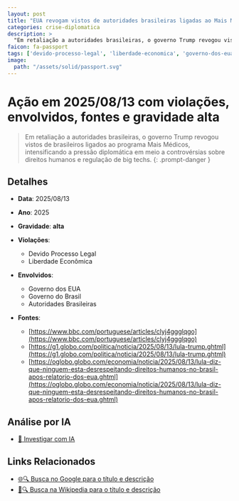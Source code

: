 ```yaml
---
layout: post
title: "EUA revogam vistos de autoridades brasileiras ligadas ao Mais Médicos"
categories: crise-diplomatica
description: > 
  "Em retaliação a autoridades brasileiras, o governo Trump revogou vistos de brasileiros ligados ao programa Mais Médicos, intensificando a pressão diplomática em meio a controvérsias sobre direitos humanos e regulação de big techs."
faicon: fa-passport
tags: ['devido-processo-legal', 'liberdade-economica', 'governo-dos-eua', 'governo-do-brasil', 'autoridades-brasileiras', 'gravidade-alta', 'sancoes', 'judicial', 'bancos', 'crise-diplomatica', 'big-techs']
image:
  path: "/assets/solid/passport.svg"
---
```


# Ação em 2025/08/13 com violações, envolvidos, fontes e gravidade alta

> Em retaliação a autoridades brasileiras, o governo Trump revogou vistos de brasileiros ligados ao programa Mais Médicos, intensificando a pressão diplomática em meio a controvérsias sobre direitos humanos e regulação de big techs.
{: .prompt-danger }

## Detalhes
- **Data**: 2025/08/13
- **Ano**: 2025
- **Gravidade**: **alta** <i class="fas fa-passport"></i>

- **Violações**:
  - Devido Processo Legal
  - Liberdade Econômica
- **Envolvidos**:
  - Governo dos EUA
  - Governo do Brasil
  - Autoridades Brasileiras
- **Fontes**:
  - [https://www.bbc.com/portuguese/articles/clyj4ggglqgo](https://www.bbc.com/portuguese/articles/clyj4ggglqgo)
  - [https://g1.globo.com/politica/noticia/2025/08/13/lula-trump.ghtml](https://g1.globo.com/politica/noticia/2025/08/13/lula-trump.ghtml)
  - [https://oglobo.globo.com/economia/noticia/2025/08/13/lula-diz-que-ninguem-esta-desrespeitando-direitos-humanos-no-brasil-apos-relatorio-dos-eua.ghtml](https://oglobo.globo.com/economia/noticia/2025/08/13/lula-diz-que-ninguem-esta-desrespeitando-direitos-humanos-no-brasil-apos-relatorio-dos-eua.ghtml)

## Análise por IA
- [🤖 Investigar com IA](https://www.perplexity.ai/search?q=%20EUA%20revogam%20vistos%20de%20autoridades%20brasileiras%20ligadas%20ao%20Mais%20M%C3%A9dicos%20Em%20retalia%C3%A7%C3%A3o%20a%20autoridades%20brasileiras%2C%20o%20governo%20Trump%20revogou%20vistos%20de%20brasileiros%20ligados%20ao%20programa%20Mais%20M%C3%A9dicos%2C%20intensificando%20a%20press%C3%A3o%20diplom%C3%A1tica%20em%20meio%20a%20controv%C3%A9rsias%20sobre%20direitos%20humanos%20e%20regula%C3%A7%C3%A3o%20de%20big%20techs.%20Devido%20Processo%20Legal%20Liberdade%20Econ%C3%B4mica%202025%20gravidade%20alta)

## Links Relacionados
- [🌐🔍 Busca no Google para o título e descrição](https://www.google.com/search?q=%20EUA%20revogam%20vistos%20de%20autoridades%20brasileiras%20ligadas%20ao%20Mais%20M%C3%A9dicos%20Em%20retalia%C3%A7%C3%A3o%20a%20autoridades%20brasileiras%2C%20o%20governo%20Trump%20revogou%20vistos%20de%20brasileiros%20ligados%20ao%20programa%20Mais%20M%C3%A9dicos%2C%20intensificando%20a%20press%C3%A3o%20diplom%C3%A1tica%20em%20meio%20a%20controv%C3%A9rsias%20sobre%20direitos%20humanos%20e%20regula%C3%A7%C3%A3o%20de%20big%20techs.%20Devido%20Processo%20Legal%20Liberdade%20Econ%C3%B4mica%202025%20gravidade%20alta)
- [📖🔍 Busca na Wikipedia para o título e descrição](https://pt.wikipedia.org/w/index.php?search=%20EUA%20revogam%20vistos%20de%20autoridades%20brasileiras%20ligadas%20ao%20Mais%20M%C3%A9dicos%20Em%20retalia%C3%A7%C3%A3o%20a%20autoridades%20brasileiras%2C%20o%20governo%20Trump%20revogou%20vistos%20de%20brasileiros%20ligados%20ao%20programa%20Mais%20M%C3%A9dicos%2C%20intensificando%20a%20press%C3%A3o%20diplom%C3%A1tica%20em%20meio%20a%20controv%C3%A9rsias%20sobre%20direitos%20humanos%20e%20regula%C3%A7%C3%A3o%20de%20big%20techs.%20Devido%20Processo%20Legal%20Liberdade%20Econ%C3%B4mica%202025%20gravidade%20alta)

